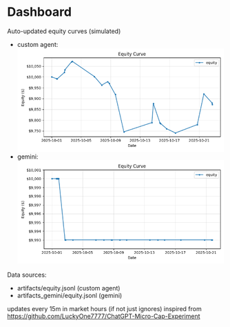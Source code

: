 # Dashboard

Auto-updated equity curves (simulated)

- custom agent: ![Equity Curve](artifacts/equity.png?v=5178459)
- gemini: ![Equity Curve (Gemini)](artifacts_gemini/equity.png?v=5178459)

Data sources:
- artifacts/equity.jsonl (custom agent)
- artifacts_gemini/equity.jsonl (gemini)

updates every 15m in market hours (if not just ignores)
inspired from https://github.com/LuckyOne7777/ChatGPT-Micro-Cap-Experiment